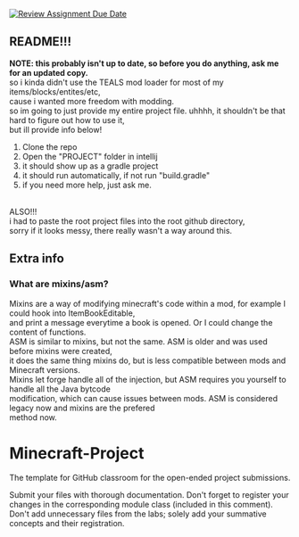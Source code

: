 [![Review Assignment Due Date](https://classroom.github.com/assets/deadline-readme-button-24ddc0f5d75046c5622901739e7c5dd533143b0c8e959d652212380cedb1ea36.svg)](https://classroom.github.com/a/liZ3sWt9)

## README!!!
**NOTE: this probably isn't up to date, so before you do anything, ask me for an updated copy.** <br>
so i kinda didn't use the TEALS mod loader for most of my items/blocks/entites/etc, <br>
cause i wanted more freedom with modding. <br>
so im going to just provide my entire project file. uhhhh, it shouldn't be that hard to figure out how to use it, <br>
but ill provide info below! <br>
1. Clone the repo <br>
2. Open the "PROJECT" folder in intellij <br>
3. it should show up as a gradle project <br>
4. it should run automatically, if not run "build.gradle" <br>
5. if you need more help, just ask me. <br>
<br>
ALSO!!! <br>
i had to paste the root project files into the root github directory, <br>
sorry if it looks messy, there really wasn't a way around this.

## Extra info
### What are mixins/asm?
Mixins are a way of modifying minecraft's code within a mod, for example I could hook into ItemBookEditable, <br>
and print a message everytime a book is opened. Or I could change the content of functions. <br>
ASM is similar to mixins, but not the same. ASM is older and was used before mixins were created, <br>
it does the same thing mixins do, but is less compatible between mods and Minecraft versions. <br>
Mixins let forge handle all of the injection, but ASM requires you yourself to handle all the Java bytcode <br>
modification, which can cause issues between mods. ASM is considered legacy now and mixins are the prefered <br>
method now. <br>

# Minecraft-Project
The template for GitHub classroom for the open-ended project submissions.

Submit your files with thorough documentation. Don't forget to register your changes in the corresponding module class (included in this comment). Don't add unnecessary files from the labs; solely add your summative concepts and their registration.
